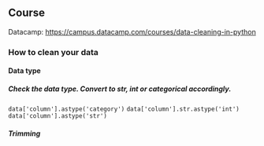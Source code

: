 ## Course
Datacamp: https://campus.datacamp.com/courses/data-cleaning-in-python

### How to clean your data
#### Data type
##### Check the data type. Convert to str, int or categorical accordingly.
`data['column'].astype('category')`
`data['column'].str.astype('int')`
`data['column'].astype('str')`

##### Trimming